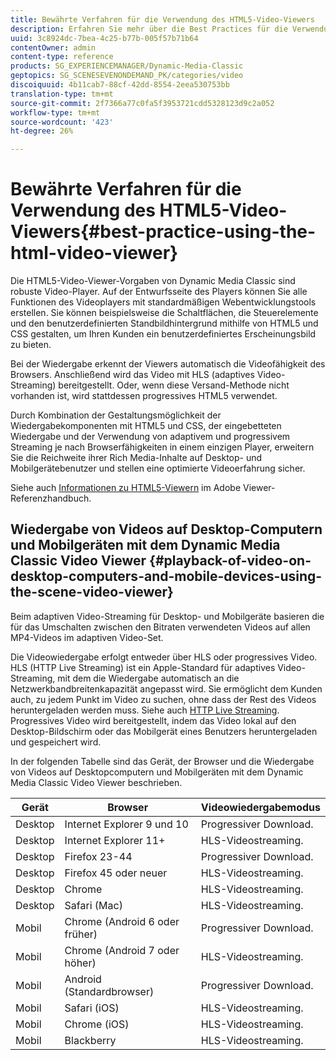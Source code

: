 ```yaml
---
title: Bewährte Verfahren für die Verwendung des HTML5-Video-Viewers
description: Erfahren Sie mehr über die Best Practices für die Verwendung des HTML5-Video-Viewers.
uuid: 3c8924dc-7bea-4c25-b77b-005f57b71b64
contentOwner: admin
content-type: reference
products: SG_EXPERIENCEMANAGER/Dynamic-Media-Classic
geptopics: SG_SCENESEVENONDEMAND_PK/categories/video
discoiquuid: 4b11cab7-88cf-42dd-8554-2eea530753bb
translation-type: tm+mt
source-git-commit: 2f7366a77c0fa5f3953721cdd5328123d9c2a052
workflow-type: tm+mt
source-wordcount: '423'
ht-degree: 26%

---
```



# Bewährte Verfahren für die Verwendung des HTML5-Video-Viewers{#best-practice-using-the-html-video-viewer}

Die HTML5-Video-Viewer-Vorgaben von Dynamic Media Classic sind robuste Video-Player. Auf der Entwurfsseite des Players können Sie alle Funktionen des Videoplayers mit standardmäßigen Webentwicklungstools erstellen. Sie können beispielsweise die Schaltflächen, die Steuerelemente und den benutzerdefinierten Standbildhintergrund mithilfe von HTML5 und CSS gestalten, um Ihren Kunden ein benutzerdefiniertes Erscheinungsbild zu bieten.

Bei der Wiedergabe erkennt der Viewers automatisch die Videofähigkeit des Browsers. Anschließend wird das Video mit HLS (adaptives Video-Streaming) bereitgestellt. Oder, wenn diese Versand-Methode nicht vorhanden ist, wird stattdessen progressives HTML5 verwendet.

Durch Kombination der Gestaltungsmöglichkeit der Wiedergabekomponenten mit HTML5 und CSS, der eingebetteten Wiedergabe und der Verwendung von adaptivem und progressivem Streaming je nach Browserfähigkeiten in einem einzigen Player, erweitern Sie die Reichweite ihrer Rich Media-Inhalte auf Desktop- und Mobilgerätebenutzer und stellen eine optimierte Videoerfahrung sicher.

Siehe auch [Informationen zu HTML5-Viewern](https://experienceleague.adobe.com/docs/dynamic-media-developer-resources/library/viewers-for-aem-assets-only/c-html5-aem-asset-viewers.html?lang=en#viewers-for-aem-assets-only) im Adobe Viewer-Referenzhandbuch.

## Wiedergabe von Videos auf Desktop-Computern und Mobilgeräten mit dem Dynamic Media Classic Video Viewer {#playback-of-video-on-desktop-computers-and-mobile-devices-using-the-scene-video-viewer}

Beim adaptiven Video-Streaming für Desktop- und Mobilgeräte basieren die für das Umschalten zwischen den Bitraten verwendeten Videos auf allen MP4-Videos im adaptiven Video-Set.

Die Videowiedergabe erfolgt entweder über HLS oder progressives Video. HLS (HTTP Live Streaming) ist ein Apple-Standard für adaptives Video-Streaming, mit dem die Wiedergabe automatisch an die Netzwerkbandbreitenkapazität angepasst wird. Sie ermöglicht dem Kunden auch, zu jedem Punkt im Video zu suchen, ohne dass der Rest des Videos heruntergeladen werden muss. Siehe auch [HTTP Live Streaming](https://developer.apple.com/streaming/). Progressives Video wird bereitgestellt, indem das Video lokal auf den Desktop-Bildschirm oder das Mobilgerät eines Benutzers heruntergeladen und gespeichert wird.

In der folgenden Tabelle sind das Gerät, der Browser und die Wiedergabe von Videos auf Desktopcomputern und Mobilgeräten mit dem Dynamic Media Classic Video Viewer beschrieben.

| Gerät | Browser | Videowiedergabemodus |
|--- |--- |--- |
| Desktop | Internet Explorer 9 und 10 | Progressiver Download. |
| Desktop | Internet Explorer 11+ | HLS-Videostreaming. |
| Desktop | Firefox 23-44 | Progressiver Download. |
| Desktop | Firefox 45 oder neuer | HLS-Videostreaming. |
| Desktop | Chrome | HLS-Videostreaming. |
| Desktop | Safari (Mac) | HLS-Videostreaming. |
| Mobil | Chrome (Android 6 oder früher) | Progressiver Download. |
| Mobil | Chrome (Android 7 oder höher) | HLS-Videostreaming. |
| Mobil | Android (Standardbrowser) | Progressiver Download. |
| Mobil | Safari (iOS) | HLS-Videostreaming. |
| Mobil | Chrome (iOS) | HLS-Videostreaming. |
| Mobil | Blackberry | HLS-Videostreaming. |
